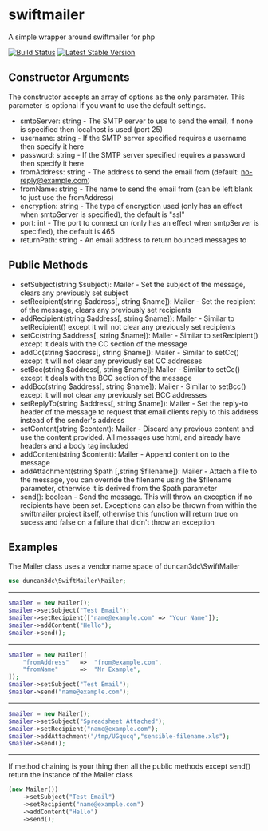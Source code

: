 swiftmailer
===========

A simple wrapper around swiftmailer for php

[![Build Status](https://travis-ci.org/duncan3dc/swiftmailer.svg?branch=master)](https://travis-ci.org/duncan3dc/swiftmailer)
[![Latest Stable Version](https://poser.pugx.org/duncan3dc/swiftmailer/version.svg)](https://packagist.org/packages/duncan3dc/swiftmailer)


Constructor Arguments
---------------------
The constructor accepts an array of options as the only parameter. This parameter is optional if you want to use the default settings.
* smtpServer: string - The SMTP server to use to send the email, if none is specified then localhost is used (port 25)
* username: string - If the SMTP server specified requires a username then specify it here
* password: string - If the SMTP server specified requires a password then specify it here
* fromAddress: string - The address to send the email from (default: no-reply@example.com)
* fromName: string - The name to send the email from (can be left blank to just use the fromAddress)
* encryption: string - The type of encryption used (only has an effect when smtpServer is specified), the default is "ssl"
* port: int - The port to connect on (only has an effect when smtpServer is specified), the default is 465
* returnPath: string - An email address to return bounced messages to


Public Methods
--------------
* setSubject(string $subject): Mailer - Set the subject of the message, clears any previously set subject
* setRecipient(string $address[, string $name]): Mailer - Set the recipient of the message, clears any previously set recipients
* addRecipient(string $address[, string $name]): Mailer - Similar to setRecipient() except it will not clear any previously set recipients
* setCc(string $address[, string $name]): Mailer - Similar to setRecipient() except it deals with the CC section of the message
* addCc(string $address[, string $name]): Mailer - Similar to setCc() except it will not clear any previously set CC addresses
* setBcc(string $address[, string $name]): Mailer - Similar to setCc() except it deals with the BCC section of the message
* addBcc(string $address[, string $name]): Mailer - Similar to setBcc() except it will not clear any previously set BCC addresses
* setReplyTo(string $address[, string $name]): Mailer - Set the reply-to header of the message to request that email clients reply to this address instead of the sender's address
* setContent(string $content): Mailer - Discard any previous content and use the content provided. All messages use html, and already have headers and a body tag included
* addContent(string $content): Mailer - Append content on to the message
* addAttachment(string $path [,string $filename]): Mailer - Attach a file to the message, you can override the filename using the $filename parameter, otherwise it is derived from the $path parameter
* send(): boolean - Send the message. This will throw an exception if no recipients have been set. Exceptions can also be thrown from within the swiftmailer project itself, otherwise this function will return true on sucess and false on a failure that didn't throw an exception


Examples
--------

The Mailer class uses a vendor name space of duncan3dc\SwiftMailer
```php
use duncan3dc\SwiftMailer\Mailer;
```

-------------------

```php
$mailer = new Mailer();
$mailer->setSubject("Test Email");
$mailer->setRecipient(["name@example.com" => "Your Name"]);
$mailer->addContent("Hello");
$mailer->send();
```

-------------------

```php
$mailer = new Mailer([
    "fromAddress"   =>  "from@example.com",
    "fromName"      =>  "Mr Example",
]);
$mailer->setSubject("Test Email");
$mailer->send("name@example.com");
```

-------------------

```php
$mailer = new Mailer();
$mailer->setSubject("Spreadsheet Attached");
$mailer->setRecipient("name@example.com");
$mailer->addAttachment("/tmp/UGqucq","sensible-filename.xls");
$mailer->send();
```

-------------------

If method chaining is your thing then all the public methods except send() return the instance of the Mailer class
```php
(new Mailer())
    ->setSubject("Test Email")
    ->setRecipient("name@example.com")
    ->addContent("Hello")
    ->send();
```
